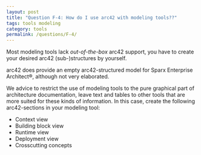 ```yaml
---
layout: post
title: "Question F-4: How do I use arc42 with modeling tools??"
tags: tools modeling
category: tools
permalink: /questions/F-4/
---
```



Most modeling tools lack _out-of-the-box_ arc42 support, you have to create your desired arc42 (sub-)structures
by yourself.

arc42 does provide an empty arc42-structured model for Sparx Enterprise Architect&reg;, although not very
elaborated.

We advice to restrict the use of modeling tools to the pure graphical part of architecture documentation, leave text and tables to other tools that are more suited for these kinds of information.
In this case, create the following arc42-sections in your modeling tool:

* Context view
* Building block view
* Runtime view
* Deployment view
* Crosscutting concepts
